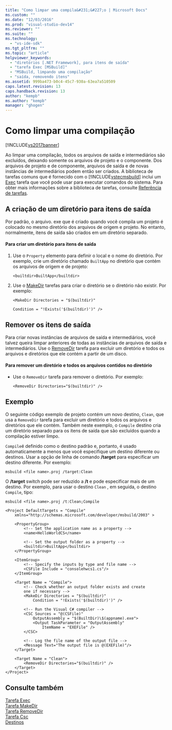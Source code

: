 ```yaml
---
title: "Como limpar uma compila&#231;&#227;o | Microsoft Docs"
ms.custom: ""
ms.date: "12/03/2016"
ms.prod: "visual-studio-dev14"
ms.reviewer: ""
ms.suite: ""
ms.technology: 
  - "vs-ide-sdk"
ms.tgt_pltfrm: ""
ms.topic: "article"
helpviewer_keywords: 
  - "diretórios [.NET Framework], para itens de saída"
  - "tarefa Exec [MSBuild]"
  - "MSBuild, limpando uma compilação"
  - "saída, removendo itens"
ms.assetid: 999ba473-b0c4-45c7-930a-63ea7a510509
caps.latest.revision: 13
caps.handback.revision: 13
author: "kempb"
ms.author: "kempb"
manager: "ghogen"
---
```

# Como limpar uma compila&#231;&#227;o
[!INCLUDE[vs2017banner](../code-quality/includes/vs2017banner.md)]

Ao limpar uma compilação, todos os arquivos de saída e intermediários são excluídos, deixando somente os arquivos de projeto e o componente.  Dos arquivos de projeto e de componente, arquivos de saída e de novas instâncias de intermediários podem então ser criados.  A biblioteca de tarefas comuns que é fornecido com o [!INCLUDE[vstecmsbuild](../extensibility/internals/includes/vstecmsbuild_md.md)] inclui um  [Exec](../msbuild/exec-task.md) tarefa que você pode usar para executar comandos do sistema.  Para obter mais informações sobre a biblioteca de tarefas, consulte [Referência de tarefas](../msbuild/msbuild-task-reference.md).  
  
## A criação de um diretório para itens de saída  
 Por padrão, o arquivo. exe que é criado quando você compila um projeto é colocado no mesmo diretório dos arquivos de origem e projeto.  No entanto, normalmente, itens de saída são criados em um diretório separado.  
  
#### Para criar um diretório para itens de saída  
  
1.  Use o `Property` elemento para definir o local e o nome do diretório.  Por exemplo, crie um diretório chamado `BuiltApp` no diretório que contém os arquivos de origem e de projeto:  
  
     `<builtdir>BuiltApp</builtdir>`  
  
2.  Use o  [MakeDir](../msbuild/makedir-task.md) tarefas para criar o diretório se o diretório não existir.  Por exemplo:  
  
     `<MakeDir Directories = "$(builtdir)"`  
  
     `Condition = "!Exists('$(builtdir)')" />`  
  
## Remover os itens de saída  
 Para criar novas instâncias de arquivos de saída e intermediários, você talvez queira limpar anteriores de todas as instâncias de arquivos de saída e intermediários.  Use o  [RemoveDir](../msbuild/removedir-task.md) tarefa para excluir um diretório e todos os arquivos e diretórios que ele contém a partir de um disco.  
  
#### Para remover um diretório e todos os arquivos contidos no diretório  
  
-   Use o `RemoveDir` tarefa para remover o diretório.  Por exemplo:  
  
     `<RemoveDir Directories="$(builtdir)" />`  
  
## Exemplo  
 O seguinte código exemplo de projeto contém um novo destino, `Clean`, que usa a `RemoveDir` tarefa para excluir um diretório e todos os arquivos e diretórios que ele contém.  Também neste exemplo, o `Compile` destino cria um diretório separado para os itens de saída que são excluídos quando a compilação estiver limpo.  
  
 `Compile`é definido como o destino padrão e, portanto, é usado automaticamente a menos que você especifique um destino diferente ou destinos.  Usar a opção de linha de comando **\/target** para especificar um destino diferente.  Por exemplo:  
  
 `msbuild <file name>.proj /target:Clean`  
  
 O **\/target** switch pode ser reduzido a **\/t** e pode especificar mais de um destino.  Por exemplo, para usar o destino `Clean` , em seguida, o destino `Compile`, tipo:  
  
 `msbuild <file name>.proj /t:Clean;Compile`  
  
```  
<Project DefaultTargets = "Compile"  
    xmlns="http://schemas.microsoft.com/developer/msbuild/2003" >  
  
    <PropertyGroup>  
        <!-- Set the application name as a property -->  
        <name>HelloWorldCS</name>  
  
        <!-- Set the output folder as a property -->  
        <builtdir>BuiltApp</builtdir>  
    </PropertyGroup>  
  
    <ItemGroup>  
        <!-- Specify the inputs by type and file name -->  
        <CSFile Include = "consolehwcs1.cs"/>  
    </ItemGroup>  
  
    <Target Name = "Compile">  
        <!-- Check whether an output folder exists and create  
        one if necessary -->  
        <MakeDir Directories = "$(builtdir)"   
            Condition = "!Exists('$(builtdir)')" />  
  
        <!-- Run the Visual C# compiler -->  
        <CSC Sources = "@(CSFile)"   
            OutputAssembly = "$(BuiltDir)\$(appname).exe">  
            <Output TaskParameter = "OutputAssembly"  
                ItemName = "EXEFile" />  
        </CSC>  
  
        <!-- Log the file name of the output file -->  
        <Message Text="The output file is @(EXEFile)"/>  
    </Target>  
  
    <Target Name = "Clean">  
        <RemoveDir Directories="$(builtdir)" />  
    </Target>  
</Project>  
```  
  
## Consulte também  
 [Tarefa Exec](../msbuild/exec-task.md)   
 [Tarefa MakeDir](../msbuild/makedir-task.md)   
 [Tarefa RemoveDir](../msbuild/removedir-task.md)   
 [Tarefa Csc](../msbuild/csc-task.md)   
 [Destinos](../msbuild/msbuild-targets.md)